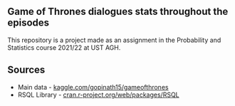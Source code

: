## Game of Thrones dialogues stats throughout the episodes
This repository is a project made as an assignment in the Probability and Statistics course 2021/22 at UST AGH.


## Sources

* Main data - [kaggle.com/gopinath15/gameofthrones](https://www.kaggle.com/gopinath15/gameofthrones?select=game-of-thrones.csv])
* RSQL Library - [cran.r-project.org/web/packages/RSQL](https://cran.r-project.org/web/packages/RSQL/index.html)